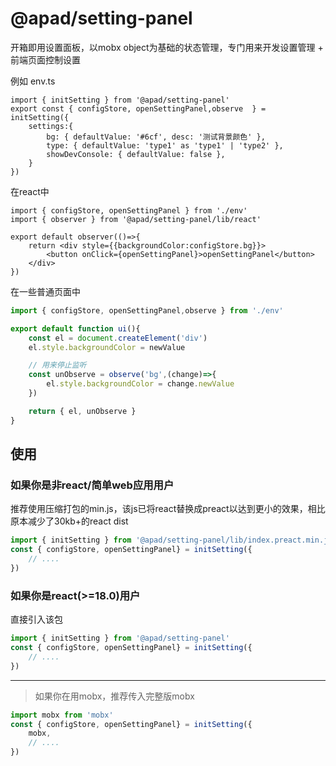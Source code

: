 # @apad/setting-panel

开箱即用设置面板，以mobx object为基础的状态管理，专门用来开发设置管理 + 前端页面控制设置

例如 env.ts
```tsx
import { initSetting } from '@apad/setting-panel'
export const { configStore, openSettingPanel,observe  } = initSetting({
    settings:{
        bg: { defaultValue: '#6cf', desc: '测试背景颜色' },
        type: { defaultValue: 'type1' as 'type1' | 'type2' },
        showDevConsole: { defaultValue: false },
    }
})
```
在react中
```tsx
import { configStore, openSettingPanel } from './env'
import { observer } from '@apad/setting-panel/lib/react'

export default observer(()=>{
    return <div style={{backgroundColor:configStore.bg}}>
        <button onClick={openSettingPanel}>openSettingPanel</button>
    </div>
})
```
在一些普通页面中
```ts
import { configStore, openSettingPanel,observe } from './env'

export default function ui(){
    const el = document.createElement('div')
    el.style.backgroundColor = newValue

    // 用来停止监听
    const unObserve = observe('bg',(change)=>{
        el.style.backgroundColor = change.newValue
    })

    return { el, unObserve }
}
```

## 使用

### 如果你是非react/简单web应用用户
推荐使用压缩打包的min.js，该js已将react替换成preact以达到更小的效果，相比原本减少了30kb+的react dist
```ts
import { initSetting } from '@apad/setting-panel/lib/index.preact.min.js'
const { configStore, openSettingPanel} = initSetting({
    // ....
})
```
### 如果你是react(>=18.0)用户
直接引入该包
```ts
import { initSetting } from '@apad/setting-panel'
const { configStore, openSettingPanel} = initSetting({
    // ....
})
```

----- 

> 如果你在用mobx，推荐传入完整版mobx
```ts
import mobx from 'mobx'
const { configStore, openSettingPanel} = initSetting({
    mobx,
    // ....
})
```